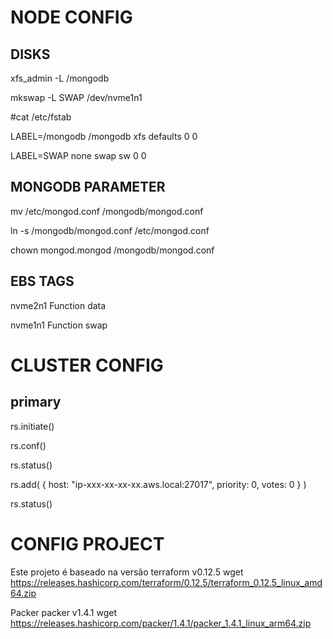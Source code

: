 # NODE CONFIG


## DISKS

  xfs_admin -L /mongodb <mongo disk>
  
  mkswap -L SWAP /dev/nvme1n1


  #cat /etc/fstab

  LABEL=/mongodb /mongodb    xfs     defaults        0   0

  LABEL=SWAP   none        swap    sw   0 0


## MONGODB PARAMETER

  mv /etc/mongod.conf /mongodb/mongod.conf

  ln -s /mongodb/mongod.conf /etc/mongod.conf

  chown mongod.mongod /mongodb/mongod.conf


## EBS TAGS

  nvme2n1 Function data

  nvme1n1 Function swap



# CLUSTER CONFIG

## primary

  rs.initiate()

  rs.conf()

  rs.status()

  rs.add( { host: "ip-xxx-xx-xx-xx.aws.local:27017", priority: 0, votes: 0 } )
  
  rs.status()


# CONFIG PROJECT

Este projeto é baseado na versão terraform v0.12.5
wget https://releases.hashicorp.com/terraform/0.12.5/terraform_0.12.5_linux_amd64.zip

Packer packer v1.4.1
wget https://releases.hashicorp.com/packer/1.4.1/packer_1.4.1_linux_arm64.zip
